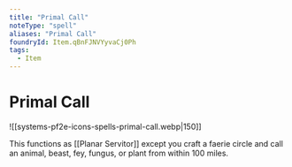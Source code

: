 ```yaml
---
title: "Primal Call"
noteType: "spell"
aliases: "Primal Call"
foundryId: Item.qBnFJNVYyvaCj0Ph
tags:
  - Item
---
```


# Primal Call
![[systems-pf2e-icons-spells-primal-call.webp|150]]

This functions as [[Planar Servitor]] except you craft a faerie circle and call an animal, beast, fey, fungus, or plant from within 100 miles.

